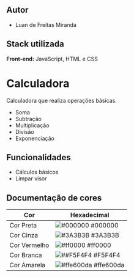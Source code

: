 
## Autor

- Luan de Freitas Miranda


## Stack utilizada

**Front-end:** JavaScript, HTML e CSS


# Calculadora
 Calculadora que realiza operações básicas.

 
 - Soma 
 - Subtração
 - Multiplicação
 - Divisão
 - Exponenciação








## Funcionalidades

- Cálculos básicos
- Limpar visor

## Documentação de cores

| Cor               | Hexadecimal                                                |
| ----------------- | ---------------------------------------------------------------- |
| Cor Preta       | ![#000000](https://via.placeholder.com/10/000000?text=+) #000000 |
| Cor Cinza       | ![#3A3B3B](https://via.placeholder.com/10/3A3B3B?text=+) #3A3B3B |
| Cor Vermelho       | ![#ff0000](https://via.placeholder.com/10/ff0000?text=+) #ff0000 |
| Cor Branca        | ![##F5F4F4](https://via.placeholder.com/10/#F5F4F4?text=+) #F5F4F4 |
| Cor Amarela       | ![#ffe600da](https://via.placeholder.com/10/ffe600da?text=+) #ffe600da |

